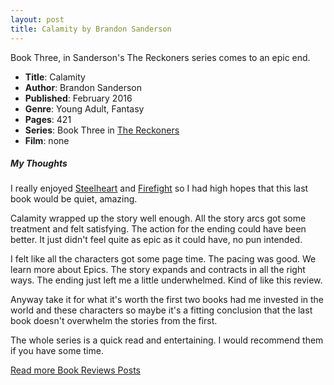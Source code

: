 ```yaml
---
layout: post
title: Calamity by Brandon Sanderson
---
```


Book Three, in Sanderson's The Reckoners series comes to an epic end.

- **Title**: Calamity
- **Author**: Brandon Sanderson
- **Published**: February 2016
- **Genre**: Young Adult, Fantasy
- **Pages**: 421
- **Series**: Book Three in [The Reckoners](https://en.wikipedia.org/wiki/The_Reckoners)
- **Film**: none

##### My Thoughts

I really enjoyed [Steelheart](https://tactictalisman.github.io/2014/01/15/steelheart.html) and [Firefight](https://tactictalisman.github.io/2020/06/07/firefight.html) so I had high hopes that this last book would be quiet, amazing.

Calamity wrapped up the story well enough. All the story arcs got some treatment and felt satisfying. The action for the ending could have been better. It just didn't feel quite as epic as it could have, no pun intended.

I felt like all the characters got some page time. The pacing was good. We learn more about Epics. The story expands and contracts in all the right ways. The ending just left me a little underwhelmed. Kind of like this review.

Anyway take it for what it's worth the first two books had me invested in the world and these characters so maybe it's a fitting conclusion that the last book doesn't overwhelm the stories from the first.

The whole series is a quick read and entertaining. I would recommend them if you have some time.

[Read more Book Reviews Posts](https://tactictalisman.github.io/book-reviews/)
